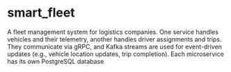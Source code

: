 # smart_fleet
A fleet management system for logistics companies. One service handles vehicles and their telemetry, another handles driver assignments and trips. They communicate via gRPC, and Kafka streams are used for event-driven updates (e.g., vehicle location updates, trip completion). Each microservice has its own PostgreSQL database

